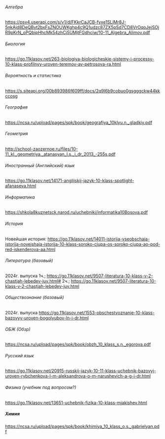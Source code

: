 ###### Алгебра
https://psv4.userapi.com/s/v1/d/FKkrCaJCB-fyxe1SLiMr8J-5nkAjd8DeQBvt2bxFsZNOUWKghp4c9Q1udzc87ZX5pSd7CD8VrOqoJejSOjR9pKrN_oPQbipHhcMk54zhCj5UMjtFGdhciw/10-11_Algebra_Alimov.pdf
###### Биология
https://go.11klasov.net/263-biologiya-biologicheskie-sistemy-i-processy-10-klass-profilnyy-uroven-teremov-av-petrosova-ra.html
###### Вероятность и статистика
https://s.siteapi.org/00b893986f609ff/docs/2q9l6b9cobuo0gsgggckw44kkccosg
###### География
https://ncsa.ru/upload/pages/spk/book/geografiya_10klyu.n._gladkiy.pdf
###### Геометрия
http://school-zaozernoe.ru/files/10-11_kl._geometriya._atanasyan_l.s._i_dr_2013_-255s.pdf
###### Иностранный (Английский) язык
https://go.11klasov.net/14171-anglijskij-jazyk-10-klass-spotlight-afanaseva.html
###### Информатика
https://shkola8kuznetsck.narod.ru/uchebniki/informatika10Bosova.pdf
###### История
Новейшая история:
https://go.11klasov.net/14011-istorija-vseobschaja-istorija-novejshaja-istorija-10-klass-soroko-cjupa-os-soroko-cjupa-ao-pod-red-iskenderova-aa.html
###### Литература (базовый)
2024г. выпуска
1ч.;
https://go.11klasov.net/9507-literatura-10-klass-v-2-chastjah-lebedev-juv.html#
2ч.;
https://go.11klasov.net/9507-literatura-10-klass-v-2-chastjah-lebedev-juv.html
###### Обществознание (базовый)
2024г. выпуска
https://go.11klasov.net/1553-obschestvoznanie-10-klass-bazovyy-uroven-bogolyubov-ln-i-dr.html
###### ОБЖ (Обзр)
https://ncsa.ru/upload/pages/spk/book/obzh_10_klass_s.n._egorova.pdf
###### Русский язык
https://go.11klasov.net/20915-russkij-jazyk-10-11-klass-uchebnik-bazovyj-uroven-rybchenkova-l-m-aleksandrova-o-m-narushevich-a-g-i-dr.html
###### Физика (учебник под вопросом?)
https://go.11klasov.net/13651-uchebnik-fizika-10-klass-mjakishev.html
##### Химия
https://ncsa.ru/upload/pages/spk/book/khimiya_10_klass_o.s._gabrielyan.pdf
